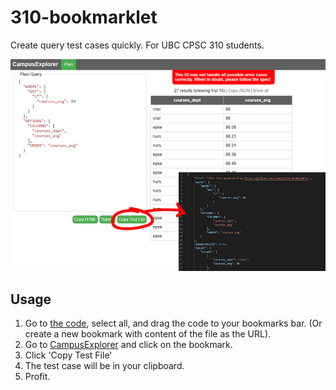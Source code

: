 # 310-bookmarklet

Create query test cases quickly. For UBC CPSC 310 students.

![preview](/public/preview.png)

## Usage

1. Go to [the code](https://raw.githubusercontent.com/ianmah/310-bookmarklet/master/bookmarklet.js), select all, and drag the code to your bookmarks bar. (Or create a new bookmark with content of the file as the URL).
1. Go to [CampusExplorer](https://cs310.students.cs.ubc.ca/ui/index.html) and click on the bookmark.
1. Click 'Copy Test File'
1. The test case will be in your clipboard. 
1. Profit.
